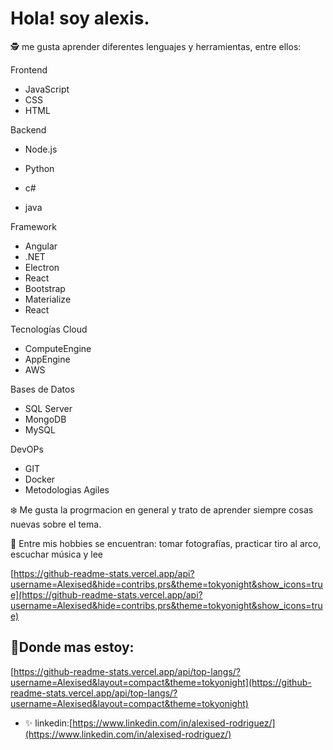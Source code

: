 # Hola!  soy alexis.

🕵 me gusta aprender diferentes lenguajes y herramientas, entre ellos:

Frontend

- JavaScript
- CSS
- HTML

Backend

- Node.js
- Python
- c#

- java

Framework

- Angular
- .NET
- Electron
- React
- Bootstrap
- Materialize
- React

Tecnologías Cloud

- ComputeEngine
- AppEngine
- AWS

Bases de Datos

- SQL Server
- MongoDB
- MySQL

DevOPs

- GIT
- Docker
- Metodologias Agiles

❄️ Me gusta la progrmacion en general y trato de aprender siempre cosas nuevas sobre el tema.

🎲 Entre mis hobbies se encuentran: tomar fotografías, practicar tiro al arco, escuchar música y lee

[https://github-readme-stats.vercel.app/api?username=Alexised&hide=contribs,prs&theme=tokyonight&show_icons=true](https://github-readme-stats.vercel.app/api?username=Alexised&hide=contribs,prs&theme=tokyonight&show_icons=true)

## 💚**Donde mas estoy:**

[https://github-readme-stats.vercel.app/api/top-langs/?username=Alexised&layout=compact&theme=tokyonight](https://github-readme-stats.vercel.app/api/top-langs/?username=Alexised&layout=compact&theme=tokyonight)

- ✨ linkedin:[https://www.linkedin.com/in/alexised-rodriguez/](https://www.linkedin.com/in/alexised-rodriguez/)

